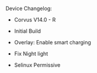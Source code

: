 Device Changelog:

- Corvus V14.0 - R


- Initial Build
- Overlay: Enable smart charging
- Fix Night light
- Selinux Permissive

